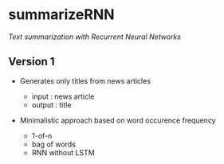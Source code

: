 # summarizeRNN
*Text summarization with Recurrent Neural Networks*

## Version 1

* Generates only titles from news articles
    * input : news article
    * output : title

* Minimalistic approach based on word occurence frequency
    * 1-of-n
    * bag of words
    * RNN without LSTM